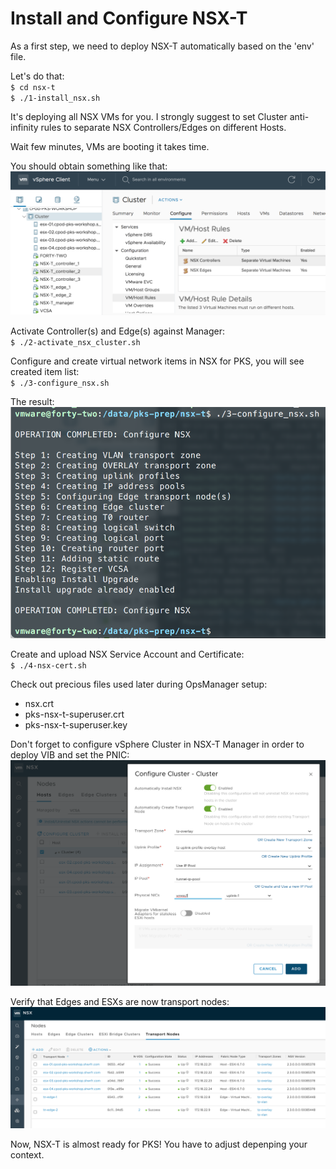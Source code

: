 # Install and Configure NSX-T

As a first step, we need to deploy NSX-T automatically based on the 'env' file.

Let's do that:\
`$ cd nsx-t`\
`$ ./1-install_nsx.sh`

It's deploying all NSX VMs for you. I strongly suggest to set Cluster anti-infinity rules to separate NSX Controllers/Edges on different Hosts.

Wait few minutes, VMs are booting it takes time.

You should obtain something like that:\
![alt text][vcsa-nsx]

Activate Controller(s) and Edge(s) against Manager:\
`$ ./2-activate_nsx_cluster.sh`

Configure and create virtual network items in NSX for PKS, you will see created item list:\
`$ ./3-configure_nsx.sh`

The result:\
![alt text][configure-nsx]

Create and upload NSX Service Account and Certificate:\
`$ ./4-nsx-cert.sh`

Check out precious files used later during OpsManager setup:
- nsx.crt
- pks-nsx-t-superuser.crt
- pks-nsx-t-superuser.key

Don't forget to configure vSphere Cluster in NSX-T Manager in order to deploy VIB and set the PNIC:
![alt text][nsx-esx-tep]

Verify that Edges and ESXs are now transport nodes:\
![alt text][nsx-transport-nodes]

Now, NSX-T is almost ready for PKS! You have to adjust depenping your context.

[vcsa-nsx]: img/vcsa-nsx.png "VCSA NSX"
[configure-nsx]: img/configure-nsx.png "VCSA NSX"
[nsx-esx-tep]: img/nsx-esx-tep.png "ESX TEP Network"
[nsx-transport-nodes]: img/nsx-transport-nodes.png "Transport Nodes"
